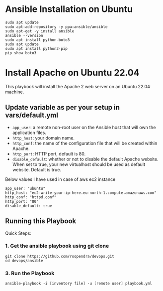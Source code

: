 # Ansible Installation on Ubuntu
```
sudo apt update
sudo apt-add-repository -y ppa:ansible/ansible
sudo apt-get -y install ansible
ansible --version
sudo apt install python-boto3
sudo apt update
sudo apt install python3-pip
pip show boto3
```

# Install Apache on Ubuntu 22.04

This playbook will install the Apache 2 web server on an Ubuntu 22.04 machine. 


## Update variable as per your setup in vars/default.yml

- `app_user`: a remote non-root user on the Ansible host that will own the application files. 
- `http_host`: your domain name.
- `http_conf`: the name of the configuration file that will be created within Apache.
- `http_port`: HTTP port, default is 80.
- `disable_default`: whether or not to disable the default Apache website. When set to true, your new virtualhost should be used as default website. Default is true.

Below values I have used in case of aws ec2 instance
```
app_user: "ubuntu"
http_host: "ec2-write-your-ip-here.eu-north-1.compute.amazonaws.com"
http_conf: "httpd.conf"
http_port: "80"
disable_default: true
```

## Running this Playbook

Quick Steps:

### 1. Get the ansible playbook using git clone
```shell
git clone https://github.com/roopendra/devops.git
cd devops/ansible
```

### 3. Run the Playbook

```command
ansible-playbook -i [inventory file] -u [remote user] playbook.yml
```
